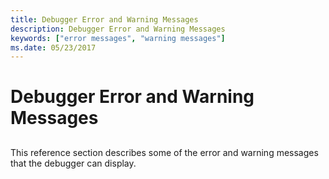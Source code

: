 ```yaml
---
title: Debugger Error and Warning Messages
description: Debugger Error and Warning Messages
keywords: ["error messages", "warning messages"]
ms.date: 05/23/2017
---
```


# Debugger Error and Warning Messages


## <span id="ddk_debugger_error_and_warning_messages_dbg"></span><span id="DDK_DEBUGGER_ERROR_AND_WARNING_MESSAGES_DBG"></span>


This reference section describes some of the error and warning messages that the debugger can display.

 

 